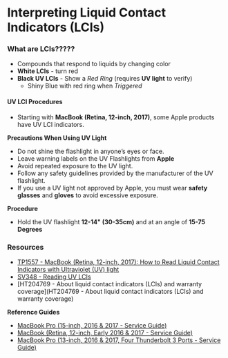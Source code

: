 # Interpreting Liquid Contact Indicators (LCIs)

### What are LCIs?????

- Compounds that respond to liquids by changing color
- **White LCIs** - turn red
- **Black UV LCIs** - Show a *Red Ring* (requires **UV light** to verify)
  - Shiny Blue with red ring when *Triggered*

#### UV LCI Procedures

- Starting with **MacBook (Retina, 12-inch, 2017)**, some Apple products have UV LCI indicators.

**Precautions When Using UV Light**

- Do not shine the flashlight in anyone’s eyes or face.
- Leave warning labels on the UV Flashlights from **Apple**
- Avoid repeated exposure to the UV light.
- Follow any safety guidelines provided by the manufacturer of the UV flashlight.
- If you use a UV light not approved by Apple, you must wear **safety glasses** and **gloves** to avoid excessive exposure.

**Procedure**

- Hold the UV flashlight **12-14" (30-35cm)** and at an angle of **15-75 Degrees**

### Resources

- [TP1557 - MacBook (Retina, 12-inch, 2017): How to Read Liquid Contact Indicators with Ultraviolet (UV) light](https://gsx.apple.com/WebApp/resources.htm)
- [SV348 - Reading UV LCIs](https://gsx.apple.com/WebApp/login.htm?screen=resourcespage&documentid=SV348&locale=en_US)
- [HT204769 - About liquid contact indicators (LCIs) and warranty coverage](HT204769 - About liquid contact indicators (LCIs) and warranty coverage)

**Reference Guides**

- [MacBook Pro (15-inch, 2016 & 2017 - Service Guide)](https://gsx.apple.com/WebApp/resourcesarticle.htm?documentid=TP1488&locale=en_US#)
- [MacBook (Retina, 12-inch, Early 2016 & 2017 - Service Guide)](https://gsx.apple.com/WebApp/resourcesarticle.htm?documentid=TP1438&locale=en_US#)
- [MacBook Pro (13-inch, 2016 & 2017, Four Thunderbolt 3 Ports - Service Guide)](https://gsx.apple.com/WebApp/resourcesarticle.htm?documentid=TP1508&locale=en_US#)
